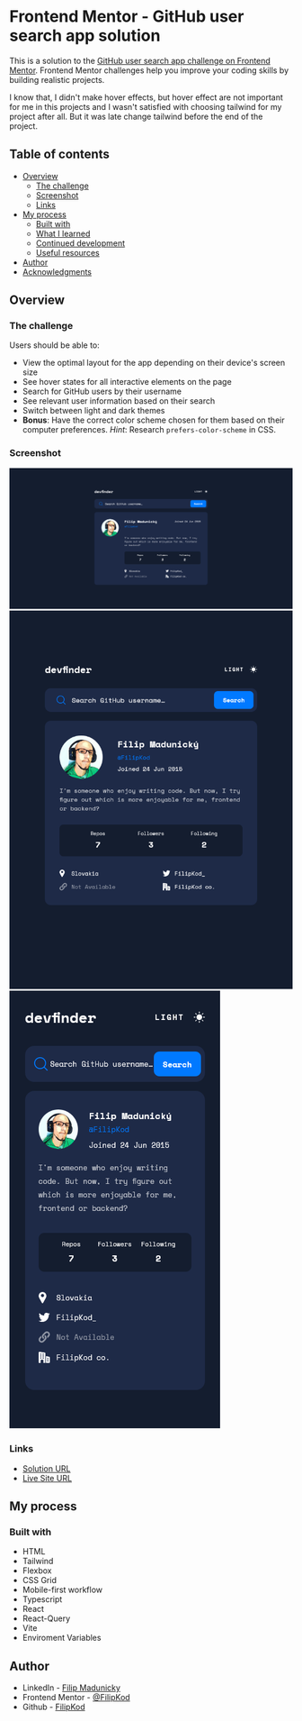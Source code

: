 # Frontend Mentor - GitHub user search app solution

This is a solution to the [GitHub user search app challenge on Frontend Mentor](https://www.frontendmentor.io/challenges/github-user-search-app-Q09YOgaH6). Frontend Mentor challenges help you improve your coding skills by building realistic projects.

I know that, I didn't make hover effects, but hover effect are not important for me in this projects and I wasn't satisfied with choosing tailwind for my project after all. But it was late change tailwind before the end of the project.

## Table of contents

- [Overview](#overview)
  - [The challenge](#the-challenge)
  - [Screenshot](#screenshot)
  - [Links](#links)
- [My process](#my-process)
  - [Built with](#built-with)
  - [What I learned](#what-i-learned)
  - [Continued development](#continued-development)
  - [Useful resources](#useful-resources)
- [Author](#author)
- [Acknowledgments](#acknowledgments)

## Overview

### The challenge

Users should be able to:

- View the optimal layout for the app depending on their device's screen size
- See hover states for all interactive elements on the page
- Search for GitHub users by their username
- See relevant user information based on their search
- Switch between light and dark themes
- **Bonus**: Have the correct color scheme chosen for them based on their computer preferences. _Hint_: Research `prefers-color-scheme` in CSS.

### Screenshot

![](./design/desktop.png)
![](./design/tablet.png)
![](./design/mobile.png)

### Links

- [Solution URL](https://github.com/FilipKod/github-search-user-app)
- [Live Site URL](https://filipkod-github-user-search.netlify.app/)

## My process

### Built with

- HTML
- Tailwind
- Flexbox
- CSS Grid
- Mobile-first workflow
- Typescript
- React
- React-Query
- Vite
- Enviroment Variables

## Author

- LinkedIn - [Filip Madunicky](https://www.linkedin.com/in/madunickyfilip/)
- Frontend Mentor - [@FilipKod](https://www.frontendmentor.io/profile/FilipKod)
- Github - [FilipKod](https://github.com/FilipKod)
